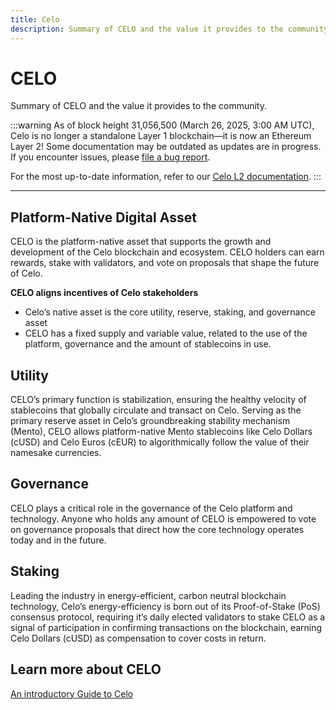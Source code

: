 ```yaml
---
title: Celo
description: Summary of CELO and the value it provides to the community.
---
```


# CELO

Summary of CELO and the value it provides to the community.

:::warning
As of block height 31,056,500 (March 26, 2025, 3:00 AM UTC), Celo is no longer a standalone Layer 1 blockchain—it is now an Ethereum Layer 2!
Some documentation may be outdated as updates are in progress. If you encounter issues, please [file a bug report](https://github.com/celo-org/docs/issues/new/choose).

For the most up-to-date information, refer to our [Celo L2 documentation](https://docs.celo.org/cel2).
:::

---

## Platform-Native Digital Asset

CELO is the platform-native asset that supports the growth and development of the Celo blockchain and ecosystem. CELO holders can earn rewards, stake with validators, and vote on proposals that shape the future of Celo.

**CELO aligns incentives of Celo stakeholders**

- Celo’s native asset is the core utility, reserve, staking, and governance asset
- CELO has a fixed supply and variable value, related to the use of the platform, governance and the amount of stablecoins in use.

## Utility

CELO’s primary function is stabilization, ensuring the healthy velocity of stablecoins that globally circulate and transact on Celo. Serving as the primary reserve asset in Celo’s groundbreaking stability mechanism (Mento), CELO allows platform-native Mento stablecoins like Celo Dollars (cUSD) and Celo Euros (cEUR) to algorithmically follow the value of their namesake currencies.

## Governance

CELO plays a critical role in the governance of the Celo platform and technology. Anyone who holds any amount of CELO is empowered to vote on governance proposals that direct how the core technology operates today and in the future.

## Staking

Leading the industry in energy-efficient, carbon neutral blockchain technology, Celo’s energy-efficiency is born out of its Proof-of-Stake (PoS) consensus protocol, requiring it’s daily elected validators to stake CELO as a signal of participation in confirming transactions on the blockchain, earning Celo Dollars (cUSD) as compensation to cover costs in return.

## Learn more about CELO

[An introductory Guide to Celo](https://medium.com/celoorg/an-introductory-guide-to-celo-b185c62d3067)
